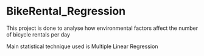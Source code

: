 # BikeRental_Regression

This project is done to analyse how environmental factors affect the number of bicycle rentals per day

Main statistical technique used is Multiple Linear Regression


